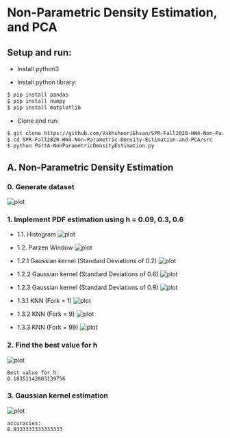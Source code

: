 # Non-Parametric Density Estimation, and PCA

## Setup and run:

* Install python3

* Install python library:
```bash
$ pip install pandas
$ pip install numpy
$ pip install matplotlib
```

* Clone and run:
```bash
$ git clone https://github.com/VakhshooriEhsan/SPR-Fall2020-HW4-Non-Parametric-Density-Estimation-and-PCA.git
$ cd SPR-Fall2020-HW4-Non-Parametric-Density-Estimation-and-PCA/src
$ python PartA-NonParametricDensityEstimation.py
```

## A. Non-Parametric Density Estimation

### 0. Generate dataset
![plot](https://github.com/VakhshooriEhsan/SPR-Fall2020-HW2-Logistic-SoftmaxRegression-MC--BayesianClassification/blob/master/docs/imgs/Dataset.PNG?raw=true)

### 1. Implement PDF estimation using h = 0.09, 0.3, 0.6

* 1.1. Histogram
![plot](https://github.com/VakhshooriEhsan/SPR-Fall2020-HW2-Logistic-SoftmaxRegression-MC--BayesianClassification/blob/master/docs/imgs/Histogram.PNG?raw=true)

* 1.2. Parzen Window
![plot](https://github.com/VakhshooriEhsan/SPR-Fall2020-HW2-Logistic-SoftmaxRegression-MC--BayesianClassification/blob/master/docs/imgs/Parzen_windows.PNG?raw=true)

* 1.2.1 Gaussian kernel (Standard Deviations of 0.2)
![plot](https://github.com/VakhshooriEhsan/SPR-Fall2020-HW2-Logistic-SoftmaxRegression-MC--BayesianClassification/blob/master/docs/imgs/Gaussian_kernel_1.PNG?raw=true)

* 1.2.2 Gaussian kernel (Standard Deviations of 0.6)
![plot](https://github.com/VakhshooriEhsan/SPR-Fall2020-HW2-Logistic-SoftmaxRegression-MC--BayesianClassification/blob/master/docs/imgs/Gaussian_kernel_2.PNG?raw=true)

* 1.2.3 Gaussian kernel (Standard Deviations of 0.9)
![plot](https://github.com/VakhshooriEhsan/SPR-Fall2020-HW2-Logistic-SoftmaxRegression-MC--BayesianClassification/blob/master/docs/imgs/Gaussian_kernel_3.PNG?raw=true)

* 1.3.1 KNN (Fork = 1)
![plot](https://github.com/VakhshooriEhsan/SPR-Fall2020-HW2-Logistic-SoftmaxRegression-MC--BayesianClassification/blob/master/docs/imgs/KNN_1.PNG?raw=true)

* 1.3.2 KNN (Fork = 9)
![plot](https://github.com/VakhshooriEhsan/SPR-Fall2020-HW2-Logistic-SoftmaxRegression-MC--BayesianClassification/blob/master/docs/imgs/KNN_2.PNG?raw=true)

* 1.3.3 KNN (Fork = 99)
![plot](https://github.com/VakhshooriEhsan/SPR-Fall2020-HW2-Logistic-SoftmaxRegression-MC--BayesianClassification/blob/master/docs/imgs/KNN_3.PNG?raw=true)

### 2. Find the best value for h

![plot](https://github.com/VakhshooriEhsan/SPR-Fall2020-HW2-Logistic-SoftmaxRegression-MC--BayesianClassification/blob/master/docs/imgs/Best-value-for-h.PNG?raw=true)

```
Best value for h:
0.18351142803139756
```

### 3. Gaussian kernel estimation

![plot](https://github.com/VakhshooriEhsan/SPR-Fall2020-HW2-Logistic-SoftmaxRegression-MC--BayesianClassification/blob/master/docs/imgs/Train-Test-Total_accuracies.PNG?raw=true)

```
accuracies:
0.9333333333333333
```
